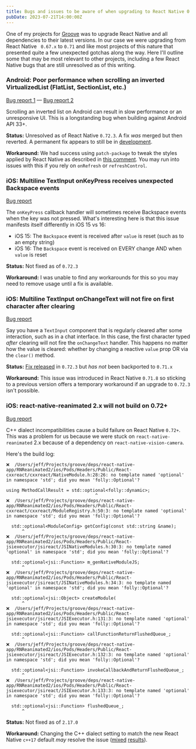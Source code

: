 ```yaml
---
title: Bugs and issues to be aware of when upgrading to React Native 0.71+
pubDate: 2023-07-21T14:00:00Z
---
```


One of my projects for [Groove](https://groove.ooo) was to upgrade React Native and all dependencies to their latest versions. In our case we were upgrading from React Native ` 0.67.x` to `0.71` and like most projects of this nature that presented quite a few unexpected gotchas along the way. Here I'll outline some that may be most relevant to other projects, including a few React Native bugs that are still unresolved as of this writing.

### Android: Poor performance when scrolling an inverted VirtualizedList (FlatList, SectionList, etc.)

[Bug report 1](https://github.com/facebook/react-native/issues/30034) &mdash; [Bug report 2](https://github.com/facebook/react-native/issues/35350)

Scrolling an inverted list on Android can result in slow performance or an unresponsive UI. This is a longstanding bug when building against Android API 33+.

**Status:** Unresolved as of React Native `0.72.3`. A fix _was_ merged but then reverted. A permanent fix appears to still be in [development](https://github.com/facebook/react-native/pull/38073).

**Workaround:** We had success using `patch-package` to tweak the styles applied by React Native as described in [this comment](https://github.com/facebook/react-native/issues/30034#issuecomment-806396274). You may run into issues with this if you rely on `onRefresh` or `refreshControl`.

### iOS: Multiline TextInput onKeyPress receives unexpected Backspace events

[Bug report](https://github.com/facebook/react-native/issues/37967)

The `onKeyPress` callback handler will sometimes receive Backspace events when the key was not pressed. What's interesting here is that this issue manifests itself differently in iOS 15 vs 16:

- iOS 15: The `Backspace` event is received after `value` is reset (such as to an empty string)
- iOS 16: The `Backspace` event is received on EVERY change AND when `value` is reset

**Status:** Not fixed as of `0.72.3`

**Workaround:** I was unable to find any workarounds for this so you may need to remove usage until a fix is available.

### iOS: Multiline TextInput onChangeText will not fire on first character after clearing

[Bug report](https://github.com/facebook/react-native/issues/37784)

Say you have a `TextInput` component that is regularly cleared after some interaction, such as in a chat interface. In this case, the first character typed _after_ clearing will not fire the `onChangeText` handler. This happens no matter how the value is cleared: whether by changing a reactive `value` prop OR via the `clear()` method.

**Status:** [Fix released](https://github.com/facebook/react-native/pull/37958) in `0.72.3` but _has not_ been backported to `0.71.x`

**Workaround:** This issue was introduced in React Native `0.71.8` so sticking to a previous version offers a temporary workaround if an upgrade to `0.72.3` isn't possible.

### iOS: react-native-reanimated 2.x will not build on 0.72+

[Bug report](https://github.com/software-mansion/react-native-reanimated/issues/4522)

C++ dialect incompatibilities cause a build failure on React Native `0.72+`. This was a problem for us because we were stuck on `react-native-reanimated` 2.x because of a dependency on `react-native-vision-camera`.

Here's the build log:

```
❌  /Users/jeff/Projects/groove/deps/react-native-app/RNReanimated2/ios/Pods/Headers/Public/React-cxxreact/cxxreact/NativeModule.h:28:26: no template named 'optional' in namespace 'std'; did you mean 'folly::Optional'?

using MethodCallResult = std::optional<folly::dynamic>;
                                  ^
❌  /Users/jeff/Projects/groove/deps/react-native-app/RNReanimated2/ios/Pods/Headers/Public/React-cxxreact/cxxreact/ModuleRegistry.h:50:3: no template named 'optional' in namespace 'std'; did you mean 'folly::Optional'?

  std::optional<ModuleConfig> getConfig(const std::string &name);
      ^
❌  /Users/jeff/Projects/groove/deps/react-native-app/RNReanimated2/ios/Pods/Headers/Public/React-jsiexecutor/jsireact/JSINativeModules.h:30:3: no template named 'optional' in namespace 'std'; did you mean 'folly::Optional'?

  std::optional<jsi::Function> m_genNativeModuleJS;
      ^
❌  /Users/jeff/Projects/groove/deps/react-native-app/RNReanimated2/ios/Pods/Headers/Public/React-jsiexecutor/jsireact/JSINativeModules.h:34:3: no template named 'optional' in namespace 'std'; did you mean 'folly::Optional'?

  std::optional<jsi::Object> createModule(
      ^
❌  /Users/jeff/Projects/groove/deps/react-native-app/RNReanimated2/ios/Pods/Headers/Public/React-jsiexecutor/jsireact/JSIExecutor.h:131:3: no template named 'optional' in namespace 'std'; did you mean 'folly::Optional'?

  std::optional<jsi::Function> callFunctionReturnFlushedQueue_;
      ^
❌  /Users/jeff/Projects/groove/deps/react-native-app/RNReanimated2/ios/Pods/Headers/Public/React-jsiexecutor/jsireact/JSIExecutor.h:132:3: no template named 'optional' in namespace 'std'; did you mean 'folly::Optional'?

  std::optional<jsi::Function> invokeCallbackAndReturnFlushedQueue_;
      ^
❌  /Users/jeff/Projects/groove/deps/react-native-app/RNReanimated2/ios/Pods/Headers/Public/React-jsiexecutor/jsireact/JSIExecutor.h:133:3: no template named 'optional' in namespace 'std'; did you mean 'folly::Optional'?

  std::optional<jsi::Function> flushedQueue_;
      ^
```

**Status:** Not fixed as of `2.17.0`

**Workaround:** Changing the C++ dialect setting to match the new React Native `c++17` default _may_ resolve the issue ([mixed](https://github.com/software-mansion/react-native-reanimated/issues/4522#issuecomment-1623911300) [results](https://github.com/software-mansion/react-native-reanimated/issues/4522#issuecomment-1624267163)).
